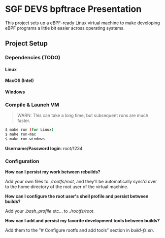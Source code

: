 # SGF DEVS bpftrace Presentation

This project sets up a eBPF-ready Linux virtual machine to make developing
eBPF programs a little bit easier across operating systems.

## Project Setup

### Dependencies (TODO)

#### Linux

#### MacOS (Intel)

#### Windows

### Compile & Launch VM

> WARN: This can take a long time, but subsequent runs are much faster.

```sh
$ make run (for Linux)
$ make run-mac
$ make run-windows
```

**Username/Password login**: root/1234

### Configuration

**How can I persist my work between rebuilds?**

Add your own files to *./rootfs/root*, and they'll be automatically sync'd 
over to the home directory of the root user of the virtual machine.

**How can I configure the root user's shell profile and persist between builds?**

Add your *.bash_profile* etc... to *./rootfs/root*.

**How can I add and persist my favorite development tools between builds?**

Add them to the "# Configure rootfs and add tools" section in *build-fs.sh*.